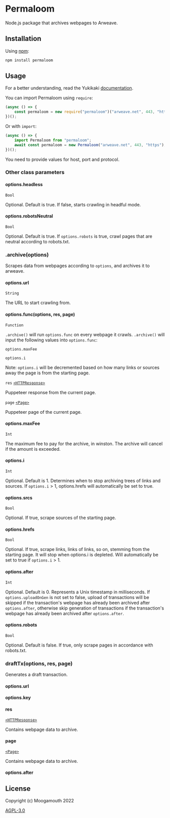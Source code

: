 # Permaloom
Node.js package that archives webpages to Arweave.

## Installation
Using [npm](https://www.npmjs.com/):

```bash
npm install permaloom
```

## Usage

For a better understanding, read the Yukikaki [documentation](https://github.com/Moogamouth/Yukikaki#readme).

You can import Permaloom using `require`:
```js
(async () => {
    const permaloom = new require("permaloom")("arweave.net", 443, "https");
})();
```

Or with `import`:
```js
(async () => {
    import Permaloom from "permaloom";
    await const permaloom = new Permaloom("arweave.net", 443, "https");
})();
```

You need to provide values for host, port and protocol.

### Other class parameters

#### options.headless
`Bool`

Optional. Default is true. If false, starts crawling in headful mode.

#### options.robotsNeutral
`Bool`

Optional. Default is true. If `options.robots` is true, crawl pages that are neutral according to robots.txt.

### .archive(options)
Scrapes data from webpages according to `options`, and archives it to arweave.

#### options.url
`String`

The URL to start crawling from.

#### options.func(options, res, page)
`Function`

`.archive()` will run `options.func` on every webpage it crawls. `.archive()` will input the following values into `options.func`:

`options.maxFee`

`options.i`

Note: `options.i` will be decremented based on how many links or sources away the page is from the starting page.

`res`
[`<HTTPResponse>`](https://pptr.dev/api/puppeteer.httpresponse)

Puppeteer response from the current page.

`page`
[`<Page>`](https://pptr.dev/api/puppeteer.page)

Puppeteer page of the current page.

#### options.maxFee
`Int`

The maximum fee to pay for the archive, in winston. The archive will cancel if the amount is exceeded.

#### options.i
`Int`

Optional. Default is 1. Determines when to stop archiving trees of links and sources. If `options.i` > 1, options.hrefs will automatically be set to true.

#### options.srcs
`Bool`

Optional. If true, scrape sources of the starting page.

#### options.hrefs
`Bool`

Optional. If true, scrape links, links of links, so on, stemming from the starting page. It will stop when options.i is depleted. Will automatically be set to true if `options.i` > 1.

#### options.after
`Int`

Optional. Default is 0. Represents a Unix timestamp in milliseconds. If `options.uploadOnGen` is not set to false, upload of transactions will be skipped if the transaction's webpage has already been archived after `options.after`, otherwise skip generation of transactions if the transaction's webpage has already been archived after `options.after`.

#### options.robots
`Bool`

Optional. Default is false. If true, only scrape pages in accordance with robots.txt.

### draftTx(options, res, page)
Generates a draft transaction.

#### options.url

#### options.key

#### res
[`<HTTPResponse>`](https://pptr.dev/api/puppeteer.httpresponse)

Contains webpage data to archive.

#### page
[`<Page>`](https://pptr.dev/api/puppeteer.page)

Contains webpage data to archive.

#### options.after

## License

Copyright (c) Moogamouth 2022

[AGPL-3.0](https://choosealicense.com/licenses/agpl-3.0/)